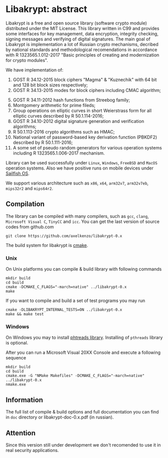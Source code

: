# Libakrypt: abstract

Libakrypt is a free and open source library (software crypto module) distributed under
the MIT License. This library written in C99 and provides some interfaces for
key management, data encryption, integrity checking, signing messages and verifying
of digital signatures. The main goal of Libakrypt is implementation a lot of Russian
crypto mechanisms, decribed by national standards and methodological recomendations
in accordance with R 1323565.1.012-2017
"Basic principles of creating and modernization for crypto modules".

We have implementation of:

 1. GOST R 34.12-2015 block ciphers "Magma" & "Kuznechik" with 64 bit and 128 bit block sizes respectively;
 2. GOST R 34.13-2015 modes for block ciphers including CMAC algorithm;
<!---
 3. ACPKM encryption mode described by R 1323565.1.017-2018;
 4. New russian AEAD mode (MGM, Multilinear Galois mode) for authenticated encryption;
--->
 5. GOST R 34.11-2012 hash functions from Streebog family;
 6. Montgomery arithmetic for prime fileds;
 7. Group operations on elliptic curves in short Weierstrass form for all elliptic curves
    described by R 50.1.114-2016;
 8. GOST R 34.10-2012 digital signature generation and verification algorithms;
 9. R 50.1.113-2016 crypto algorithms such as HMAC;
10. National variant of password-based key derivation function (PBKDF2) described by R 50.1.111-2016;
11. A some set of pseudo random generators for various operation systems including R 1323565.1.006-2017 mechanism.

Library can be used successfully under `Linux`, `Windows`, `FreeBSD` and `MacOS` operation systems.
Also we have positive runs on mobile devices under [Sailfish OS](https://sailfishos.org/).

We support various architecture such as `x86`, `x64`, `arm32v7`, `arm32v7eb`, `mips32r2` and `mips64r2`.


## Compilation

The library can be compiled with many compilers,
such as `gcc`, `clang`, `Microsoft Visual C`, `TinyCC` and `icc`.
You can get the last version of source codes from github.com

    git clone https://github.com/axelkenzo/libakrypt-0.x

The build system for libakrypt is [cmake](https://cmake.org/).

### Unix
On Unix platforms you can compile & build library with following commands

    mkdir build
    cd build
    cmake -DCMAKE_C_FLAGS="-march=native" ../libakrypt-0.x
    make

If you want to compile and build a set of test programs you may run

    cmake -DLIBAKRYPT_INTERNAL_TESTS=ON ../libakrypt-0.x
    make && make test

### Windows
On Windows you may to install [phtreads library](https://sourceware.org/pthreads-win32/).
Installing of `pthreads` library is optional.

After you can run a Microsoft Visual 20XX Console and execute a following sequence

    mkdir build
    cd build
    cmake.exe -G "NMake Makefiles" -DCMAKE_C_FLAGS="-march=native" ../libakrypt-0.x
    nmake.exe

## Information

The full list of compile & build options and full documentation you can find
in `doc` directory or libakrypt-doc-0.x.pdf (in russian).

## Attention

Since this version still under development we don't recomended to use it
in real security applications.
